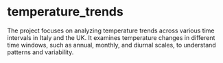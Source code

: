 # temperature_trends
The project focuses on analyzing temperature trends across various time intervals in Italy and the UK. It examines temperature changes in different time windows, such as annual, monthly, and diurnal scales, to understand patterns and variability. 
